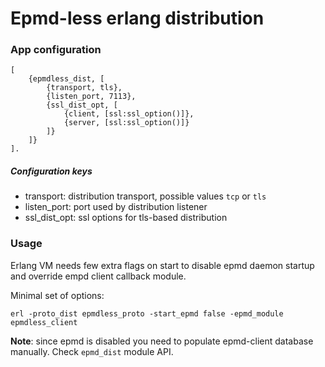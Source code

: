 # Epmd-less erlang distribution #

### App configuration ###

```
[
    {epmdless_dist, [
        {transport, tls},
        {listen_port, 7113},
        {ssl_dist_opt, [
            {client, [ssl:ssl_option()]},
            {server, [ssl:ssl_option()]}
        ]}
    ]}
].
```

##### Configuration keys #####

* transport: distribution transport, possible values `tcp` or `tls`
* listen_port: port used by distribution listener
* ssl_dist_opt: ssl options for tls-based distribution

### Usage ###

Erlang VM needs few extra flags on start to disable epmd daemon startup and override empd client callback module.

Minimal set of options:
```
erl -proto_dist epmdless_proto -start_epmd false -epmd_module epmdless_client 
```

**Note**: since epmd is disabled you need to populate epmd-client database manually.
Check `epmd_dist` module API.